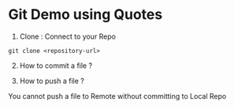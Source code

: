 # Git Demo using Quotes

1. Clone : Connect to your Repo

```
git clone <repository-url>

```

2. How to commit a file ?


3. How to push a file ?

You cannot push a file to Remote without committing to Local Repo

```
```